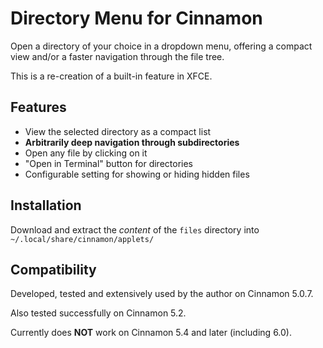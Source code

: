 # Directory Menu for Cinnamon

Open a directory of your choice in a dropdown menu, offering a compact view and/or a faster navigation through the file tree.

This is a re-creation of a built-in feature in XFCE.

## Features

* View the selected directory as a compact list
* **Arbitrarily deep navigation through subdirectories**
* Open any file by clicking on it
* "Open in Terminal" button for directories
* Configurable setting for showing or hiding hidden files

## Installation

Download and extract the *content* of the `files` directory into `~/.local/share/cinnamon/applets/`

## Compatibility

Developed, tested and extensively used by the author on Cinnamon 5.0.7.

Also tested successfully on Cinnamon 5.2.

Currently does **NOT** work on Cinnamon 5.4 and later (including 6.0).

